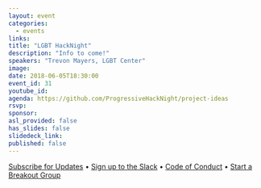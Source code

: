 ```yaml
---
layout: event
categories:
  - events
links:
title: "LGBT HackNight"
description: "Info to come!"
speakers: "Trevon Mayers, LGBT Center"
image:
date: 2018-06-05T18:30:00
event_id: 31
youtube_id:
agenda: https://github.com/ProgressiveHackNight/project-ideas
rsvp:
sponsor:
asl_provided: false
has_slides: false
slidedeck_link:
published: false
---
```



[Subscribe for Updates](https://proghacknight.us16.list-manage.com/subscribe?u=597c1a32f8812c62dfc1126f5&id=90e62cddff) • [Sign up to the Slack](https://join.slack.com/t/progressivehacknight/shared_invite/enQtMjY4MTkyMzg4OTYxLWU2MGRiZTMwY2NkZDk2ZmJhZDA3NDc5MjAxOWI1MTM1ZjRkYjJmODFkYTc4ZjQzMTJiNTNhNGJiZTEwZjQ0OWQ) • [Code of Conduct](http://www.progressivehacknight.org/culture/2017/07/01/code-of-conduct.html)  • [Start a Breakout Group](https://github.com/ProgressiveHackNight/project-ideas)

